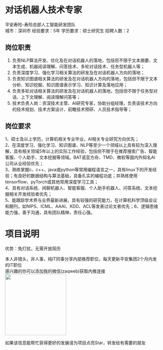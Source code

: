 # 对话机器人技术专家
平安寿险-寿险总部人工智能研发团队  
城市：深圳市 经验要求：5年 学历要求：硕士研究生  招聘人数：2

## 岗位职责
1. 负责NLP算法开发、优化及在对话机器人的落地，包括但不限于文本摘要、文本生成、机器阅读理解、问答技术、多轮对话技术、任务型机器人等；   
2. 负责深度学习、强化学习相关算法的研发及在对话机器人方向的落地；   
3. 负责知识图谱相关算法的研发及在对话机器人方向的落地，包括但不限于文本分析、知识挖掘、知识图谱表示学习、知识计算及落地应用；   
4. 负责多轮对话相关算法的研发及在对话机器人的落地，包括但不限于任务型对话、上下文理解、阅读理解问答等；   
5. 技术负责人岗：资深技术主管、AI研究专家，协助分组经理，负责该技术方向的技术规划、技术方案设计、前瞻技术预研、人员技术指导等；

## 岗位要求
1、硕士及以上学历，计算机相关专业毕业，AI相关专业研究方向优先；   
2、在深度学习、强化学习、知识图谱、NLP等至少一个领域以上具有较为深入理解，具有相关领域5年以上的实际工作经验，包括但不限于在推荐搜索广告、智能客服、个人助手、文本挖掘等领域。BAT诺亚方舟、TMD、微软等国内外知名AI公司从业经验优先；   
3、熟练掌握c、c++、java或python等常用编程语言之一，具有linux下的开发经验；有良好的数据结构与算法基础，具备扎实的编程功底；并熟练使用tensorflow、pyTorch或其他常用深度学习工具；   
4、具有对话系统、闲聊机器人、智能客服、个人助手机器人、问答系统、文本挖掘相关开发经验者优先；   
5、能跟踪学术界与业界最新进展，具有较强的研究能力，在计算机科学顶级会议和期刊，如NIPS、ICML、AAAI、KDD、ACL等发表过论文者优先；6、逻辑思维能力强，善于沟通，具有团队精神，责任心强。

# 项目说明

优势：免打扰，无需开放简历

本人非猎头，非人事，纯IT同事分享内部推荐职位，每天更新平安集团2个月内发的IT职位  
感兴趣的你可以添加我的微信(zaqweb)获取内推连接  
<img src="https://github.com/zaqweb/PA-IT-JOBS/blob/master/WechatICode.jpeg"  height="200" width="200">

如果该信息能帮忙获得更好的发展请为项目点亮Star，转发给有需要的朋友




